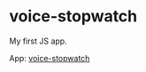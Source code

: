 # voice-stopwatch

My first JS app.

App: [voice-stopwatch](http://edincausevic.github.io/projects/voice-stopwatch/)
